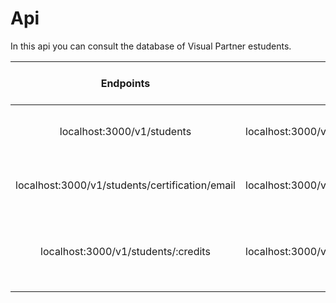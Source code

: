 # Api

In this api you can consult the database of Visual Partner estudents.

|                   Endpoints                   | Request                                        |                Response<br />(json format) |
| :--------------------------------------------: | ---------------------------------------------- | -----------------------------------------: |
|           localhost:3000/v1/students           | localhost:3000/v1/students                     |                  All students in data base |
| localhost:3000/v1/students/certification/email | localhost:3000/v1/students/certification/email |               All certified students email |
|      localhost:3000/v1/students/:credits      | localhost:3000/v1/students/500                 | All students with credits greater than 500 |
